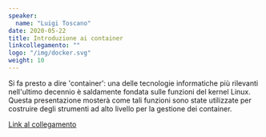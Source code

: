 ```yaml
---
speaker:
  name: "Luigi Toscano"
date: 2020-05-22
title: Introduzione ai container
linkcollegamento: ""
logo: "/img/docker.svg"
weight: 10
---
```


Si fa presto a dire 'container': una delle tecnologie informatiche più
rilevanti nell'ultimo decennio è saldamente fondata sulle funzioni del kernel
Linux. Questa presentazione mosterà come tali funzioni sono state utilizzate
per costruire degli strumenti ad alto livello per la gestione dei container.

[Link al collegamento](https://gohugo.io/getting-started/)